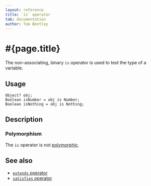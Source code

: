 ```yaml
---
layout: reference
title: `is` operator
tab: documentation
author: Tom Bentley
---
```


# #{page.title}

The non-associating, binary `is` operator is used to test the type of a 
variable.

## Usage 

    Object? obj;
    Boolean isNumber = obj is Number;
    Boolean isNothing = obj is Nothing;

## Description



### Polymorphism

The `is` operator is not [polymorphic](/documentation/tour/language-module/#operator_polymorphism). 

## See also

* [`extends` operator](../extends)
* [`satisfies` operator](../satisfies)


